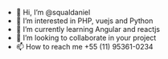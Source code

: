 - 👋 Hi, I’m @squaldaniel
- 👀 I’m interested in PHP, vuejs and Python
- 🌱 I’m currently learning Angular and reactjs
- 💞️ I’m looking to collaborate in your project
- 📫 How to reach me +55 (11) 95361-0234

<!---
squaldaniel/squaldaniel is a ✨ special ✨ repository because its `README.md` (this file) appears on your GitHub profile.
You can click the Preview link to take a look at your changes.
--->

